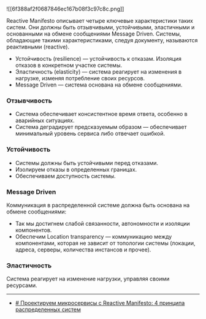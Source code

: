 ![[6f388af2f0687846ec167b08f3c97c8c.png]]

Reactive Manifesto описывает четыре ключевые характеристики таких систем. Они должны быть отзывчивыми, устойчивыми, эластичными и основанными на обмене сообщениями Message Driven. Системы, обладающие такими характеристиками, следуя документу, называются реактивными (reactive).

- Устойчивость (resilience) — устойчивость к отказам. Изоляция отказов в конкретном участке системы. 
- Эластичность (elasticity) — система реагирует на изменения в нагрузке, изменяя потребление своих ресурсов. 
- Message Driven — система основана на обмене сообщениями. 

### Отзывчивость

- Система обеспечивает консистентное время ответа, особенно в аварийных ситуациях.   
- Система деградирует предсказуемым образом — обеспечивает минимальный уровень сервиса либо отвечает ошибкой.

### Устойчивость 

- Системы должны быть устойчивыми перед отказами.
- Изолируем отказы в определенных границах.
- Обеспечиваем доступность системы.

### Message Driven 

Коммуникация в распределенной системе должна быть основана на обмене сообщениями:

- Так мы достигнем слабой связанности, автономности и изоляции компонентов.
- Обеспечим Location transparency — коммуникацию между компонентами, которая не зависит от топологии системы (локации, адреса, серверы, количества инстансов и прочее).

### Эластичность

Система реагирует на изменение нагрузки, управляя своими ресурсами.

---
- [# Проектируем микросервисы с Reactive Manifesto: 4 принципа распределенных систем](https://habr.com/ru/companies/lamoda/articles/803793/)